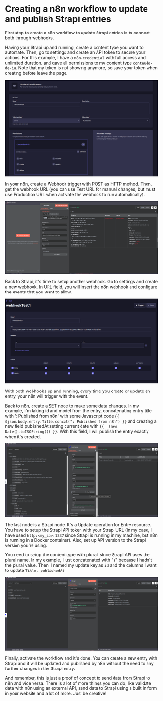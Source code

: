 # Creating a n8n workflow to update and publish Strapi entries

First step to create a n8n workflow to update Strapi entries is to connect both through webhooks.

Having your Strapi up and running, create a content type you want to automate. Then, go to settings and create an API token to secure your actions. For this example, I have a `n8n-credential` with full access and unlimited duration, and gave all permissions to my content type `conteudo-de-ia`. Note that my token is not showing anymore, so save your token when creating before leave the page.

![alt text](images/strapi-api-token.png)

In your n8n, create a Webhook trigger with POST as HTTP method. Then, get the webhook URL (you can use Test URL for manual changes, but must use Production URL when activate the webhook to run automatically).

![alt text](images/n8n-webhook.png)

Back to Strapi, it's time to setup another webhook. Go to settings and create a new webhook. In URL field, you will insert the n8n webhook and configure the events that you want to allow.

![alt text](images/strapi-webhook.png)

With both webhooks up and running, every time you create or update an entry, your n8n will trigger with the event.

Back to n8n, create a SET node to make some data changes. In my example, I'm taking id and model from the entry, concatenating entry title with ': Published from n8n' with some Javascript code `{{ $json.body.entry.Title.concat(": Published from n8n") }}` and creating a new field publishedAt setting current date with `{{  (new Date().toISOString()) }}`. With this field, I will publish the entry exactly when it's created.

![alt text](images/n8n-set-data.png)

The last node is a Strapi node. It's a Update operation for Entry resource. You have to setup the Strapi API token with your Strapi URL (in my case, I have used `http:<my_ip>:1337` since Strapi is running in my machine, but n8n is running in a Docker container). Also, set up API version to the Strapi version you're using.

You need to setup the content type with plural, since Strapi API uses the plural name. In my example, I just concatenated with "s" because I hadn't the plural value. Then, I named my update key as `id` and the columns I want to update `Title, publishedAt`.

![alt text](images/n8n-strapi-node.png)

Finally, activate the workflow and it's done. You can create a new entry with Strapi and it will be updated and published by n8n without the need to any further changes in the Strapi entry.

And remember, this is just a proof of concept to send data from Strapi to n8n and vice versa. There is a lot of more things you can do, like validate data with n8n using an external API, send data to Strapi using a built in form in your website and a lot of more. Just be creative!
